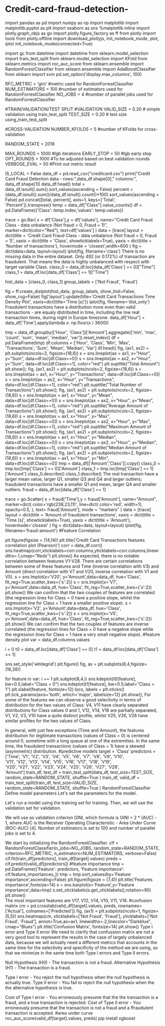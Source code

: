 # Credit-card-fraud-detection-
import pandas as pd 
import numpy as np
import matplotlib
import matplotlib.pyplot as plt
import seaborn as sns
%matplotlib inline 
import plotly.graph_objs as go
import plotly.figure_factory as ff
from plotly import tools
from plotly.offline import download_plotlyjs, init_notebook_mode, plot, iplot
init_notebook_mode(connected=True)


import gc
from datetime import datetime 
from sklearn.model_selection import train_test_split
from sklearn.model_selection import KFold
from sklearn.metrics import roc_auc_score
from sklearn.ensemble import RandomForestClassifier
from sklearn.ensemble import AdaBoostClassifier
from sklearn import svm
pd.set_option('display.max_columns', 100)


RFC_METRIC = 'gini'  #metric used for RandomForrestClassifier
NUM_ESTIMATORS = 100 #number of estimators used for RandomForrestClassifier
NO_JOBS = 4 #number of parallel jobs used for RandomForrestClassifier


#TRAIN/VALIDATION/TEST SPLIT
#VALIDATION
VALID_SIZE = 0.20 # simple validation using train_test_split
TEST_SIZE = 0.20 # test size using_train_test_split

#CROSS-VALIDATION
NUMBER_KFOLDS = 5 #number of KFolds for cross-validation



RANDOM_STATE = 2018

MAX_ROUNDS = 1000 #lgb iterations
EARLY_STOP = 50 #lgb early stop 
OPT_ROUNDS = 1000  #To be adjusted based on best validation rounds
VERBOSE_EVAL = 50 #Print out metric result

IS_LOCAL = False
data_df = pd.read_csv("creditcard.csv")
print("Credit Card Fraud Detection data -  rows:",data_df.shape[0]," columns:", data_df.shape[1])
data_df.head()
total = data_df.isnull().sum().sort_values(ascending = False)
percent = (data_df.isnull().sum()/data_df.isnull().count()*100).sort_values(ascending = False)
pd.concat([total, percent], axis=1, keys=['Total', 'Percent']).transpose()
temp = data_df["Class"].value_counts()
df = pd.DataFrame({'Class': temp.index,'values': temp.values})

trace = go.Bar(
    x = df['Class'],y = df['values'],
    name="Credit Card Fraud Class - data unbalance (Not fraud = 0, Fraud = 1)",
    marker=dict(color="Red"),
    text=df['values']
)
data = [trace]
layout = dict(title = 'Credit Card Fraud Class - data unbalance (Not fraud = 0, Fraud = 1)',
          xaxis = dict(title = 'Class', showticklabels=True), 
          yaxis = dict(title = 'Number of transactions'),
          hovermode = 'closest',width=600
         )
fig = dict(data=data, layout=layout)
iplot(fig, filename='class')
There is no missing data in the entire dataset.
Only 492 (or 0.172%) of transaction are fraudulent. That means the data is highly unbalanced with respect with target variable Class.
class_0 = data_df.loc[data_df['Class'] == 0]["Time"]
class_1 = data_df.loc[data_df['Class'] == 1]["Time"]

hist_data = [class_0, class_1]
group_labels = ['Not Fraud', 'Fraud']

fig = ff.create_distplot(hist_data, group_labels, show_hist=False, show_rug=False)
fig['layout'].update(title='Credit Card Transactions Time Density Plot', xaxis=dict(title='Time [s]'))
iplot(fig, filename='dist_only')
Fraudulent transactions have a distribution more even than valid transactions - are equaly distributed in time, including the low real transaction times, during night in Europe timezone.
data_df['Hour'] = data_df['Time'].apply(lambda x: np.floor(x / 3600))

tmp = data_df.groupby(['Hour', 'Class'])['Amount'].aggregate(['min', 'max', 'count', 'sum', 'mean', 'median', 'var']).reset_index()
df = pd.DataFrame(tmp)
df.columns = ['Hour', 'Class', 'Min', 'Max', 'Transactions', 'Sum', 'Mean', 'Median', 'Var']
df.head()
fig, (ax1, ax2) = plt.subplots(ncols=2, figsize=(18,6))
s = sns.lineplot(ax = ax1, x="Hour", y="Sum", data=df.loc[df.Class==0])
s = sns.lineplot(ax = ax2, x="Hour", y="Sum", data=df.loc[df.Class==1], color="red")
plt.suptitle("Total Amount")
plt.show();
fig, (ax1, ax2) = plt.subplots(ncols=2, figsize=(18,6))
s = sns.lineplot(ax = ax1, x="Hour", y="Transactions", data=df.loc[df.Class==0])
s = sns.lineplot(ax = ax2, x="Hour", y="Transactions", data=df.loc[df.Class==1], color="red")
plt.suptitle("Total Number of Transactions")
plt.show();
fig, (ax1, ax2) = plt.subplots(ncols=2, figsize=(18,6))
s = sns.lineplot(ax = ax1, x="Hour", y="Mean", data=df.loc[df.Class==0])
s = sns.lineplot(ax = ax2, x="Hour", y="Mean", data=df.loc[df.Class==1], color="red")
plt.suptitle("Average Amount of Transactions")
plt.show();
fig, (ax1, ax2) = plt.subplots(ncols=2, figsize=(18,6))
s = sns.lineplot(ax = ax1, x="Hour", y="Max", data=df.loc[df.Class==0])
s = sns.lineplot(ax = ax2, x="Hour", y="Max", data=df.loc[df.Class==1], color="red")
plt.suptitle("Maximum Amount of Transactions")
plt.show();
fig, (ax1, ax2) = plt.subplots(ncols=2, figsize=(18,6))
s = sns.lineplot(ax = ax1, x="Hour", y="Median", data=df.loc[df.Class==0])
s = sns.lineplot(ax = ax2, x="Hour", y="Median", data=df.loc[df.Class==1], color="red")
plt.suptitle("Median Amount of Transactions")
plt.show();
fig, (ax1, ax2) = plt.subplots(ncols=2, figsize=(18,6))
s = sns.lineplot(ax = ax1, x="Hour", y="Min", data=df.loc[df.Class==0])
tmp = data_df[['Amount','Class']].copy()
class_0 = tmp.loc[tmp['Class'] == 0]['Amount']
class_1 = tmp.loc[tmp['Class'] == 1]['Amount']
class_0.describe()
class_1.describe()
The real transaction have a larger mean value, larger Q1, smaller Q3 and Q4 and larger outliers; fraudulent transactions have a smaller Q1 and mean, larger Q4 and smaller outliers.
fraud = data_df.loc[data_df['Class'] == 1]

trace = go.Scatter(
    x = fraud['Time'],y = fraud['Amount'],
    name="Amount",
     marker=dict(
                color='rgb(238,23,11)',
                line=dict(
                    color='red',
                    width=1),
                opacity=0.5,
            ),
    text= fraud['Amount'],
    mode = "markers"
)
data = [trace]
layout = dict(title = 'Amount of fraudulent transactions',
          xaxis = dict(title = 'Time [s]', showticklabels=True), 
          yaxis = dict(title = 'Amount'),
          hovermode='closest'
         )
fig = dict(data=data, layout=layout)
iplot(fig, filename='fraud-amount')
#Feature Correlation

plt.figure(figsize = (14,14))
plt.title('Credit Card Transactions features correlation plot (Pearson)')
corr = data_df.corr()
sns.heatmap(corr,xticklabels=corr.columns,yticklabels=corr.columns,linewidths=.1,cmap="Reds")
plt.show()
As expected, there is no notable correlation between features V1-V28. There are certain correlations between some of these features and Time (inverse correlation with V3) and Amount (direct correlation with V7 and V20, inverse correlation with V1 and V5).
s = sns.lmplot(x='V20', y='Amount',data=data_df, hue='Class', fit_reg=True,scatter_kws={'s':2})
s = sns.lmplot(x='V7', y='Amount',data=data_df, hue='Class', fit_reg=True,scatter_kws={'s':2})
plt.show()
We can confirm that the two couples of features are correlated (the regression lines for Class = 0 have a positive slope, whilst the regression line for Class = 1 have a smaller positive slope).
s = sns.lmplot(x='V2', y='Amount',data=data_df, hue='Class', fit_reg=True,scatter_kws={'s':2})
s = sns.lmplot(x='V5', y='Amount',data=data_df, hue='Class', fit_reg=True,scatter_kws={'s':2})
plt.show()
We can confirm that the two couples of features are inverse correlated (the regression lines for Class = 0 have a negative slope while the regression lines for Class = 1 have a very small negative slope).
#feature density plot
var = data_df.columns.values

i = 0
t0 = data_df.loc[data_df['Class'] == 0]
t1 = data_df.loc[data_df['Class'] == 1]

sns.set_style('whitegrid')
plt.figure()
fig, ax = plt.subplots(8,4,figsize=(16,28))

for feature in var:
    i += 1
    plt.subplot(8,4,i)
    sns.kdeplot(t0[feature], bw=0.5,label="Class = 0")
    sns.kdeplot(t1[feature], bw=0.5,label="Class = 1")
    plt.xlabel(feature, fontsize=12)
    locs, labels = plt.xticks()
    plt.tick_params(axis='both', which='major', labelsize=12)
plt.show();
For some of the features we can observe a good selectivity in terms of distribution for the two values of Class: V4, V11 have clearly separated distributions for Class values 0 and 1, V12, V14, V18 are partially separated, V1, V2, V3, V10 have a quite distinct profile, whilst V25, V26, V28 have similar profiles for the two values of Class.

In general, with just few exceptions (Time and Amount), the features distribution for legitimate transactions (values of Class = 0) is centered around 0, sometime with a long queue at one of the extremities. In the same time, the fraudulent transactions (values of Class = 1) have a skewed (asymmetric) distribution.
#predictive models
target = 'Class'
predictors = ['Time', 'V1', 'V2', 'V3', 'V4', 'V5', 'V6', 'V7', 'V8', 'V9', 'V10',\
       'V11', 'V12', 'V13', 'V14', 'V15', 'V16', 'V17', 'V18', 'V19',\
       'V20', 'V21', 'V22', 'V23', 'V24', 'V25', 'V26', 'V27', 'V28',\
       'Amount']
       train_df, test_df = train_test_split(data_df, test_size=TEST_SIZE, random_state=RANDOM_STATE, shuffle=True )
train_df, valid_df = train_test_split(train_df, test_size=VALID_SIZE, random_state=RANDOM_STATE, shuffle=True )
RandomForestClassifier
Define model parameters
Let's set the parameters for the model.

Let's run a model using the training set for training. Then, we will use the validation set for validation.

We will use as validation criterion GINI, which formula is GINI = 2 * (AUC) - 1, where AUC is the Receiver Operating Characteristic - Area Under Curve (ROC-AUC) [4]. Number of estimators is set to 100 and number of parallel jobs is set to 4.

We start by initializing the RandomForestClassifier.
clf = RandomForestClassifier(n_jobs=NO_JOBS, 
                             random_state=RANDOM_STATE,
                             criterion=RFC_METRIC,
                             n_estimators=NUM_ESTIMATORS,
                             verbose=False)
                             clf.fit(train_df[predictors], train_df[target].values)
                             preds = clf.predict(valid_df[predictors])
                             #feature importance
tmp = pd.DataFrame({'Feature': predictors, 'Feature importance': clf.feature_importances_})
tmp = tmp.sort_values(by='Feature importance',ascending=False)
plt.figure(figsize = (7,4))
plt.title('Features importance',fontsize=14)
s = sns.barplot(x='Feature',y='Feature importance',data=tmp)
s.set_xticklabels(s.get_xticklabels(),rotation=90)
plt.show()  
The most important features are V17, V12, V14, V10, V11, V16.
#confusion matrix
cm = pd.crosstab(valid_df[target].values, preds, rownames=['Actual'], colnames=['Predicted'])
fig, (ax1) = plt.subplots(ncols=1, figsize=(5,5))
sns.heatmap(cm, 
            xticklabels=['Not Fraud', 'Fraud'],
            yticklabels=['Not Fraud', 'Fraud'],
            annot=True,ax=ax1,
            linewidths=.2,linecolor="Darkblue", cmap="Blues")
plt.title('Confusion Matrix', fontsize=14)
plt.show()
Type I error and Type II error
We need to clarify that confussion matrix are not a very good tool to represent the results in the case of largely unbalanced data, because we will actually need a different metrics that accounts in the same time for the selectivity and specificity of the method we are using, so that we minimize in the same time both Type I errors and Type II errors.

Null Hypothesis (H0) - The transaction is not a fraud.
Alternative Hypothesis (H1) - The transaction is a fraud.

Type I error - You reject the null hypothesis when the null hypothesis is actually true.
Type II error - You fail to reject the null hypothesis when the the alternative hypothesis is true.

Cost of Type I error - You erroneously presume that the the transaction is a fraud, and a true transaction is rejected.
Cost of Type II error - You erroneously presume that the transaction is not a fraud and a ffraudulent transaction is accepted.
#area under curve
roc_auc_score(valid_df[target].values, preds)
pip install xgboost

